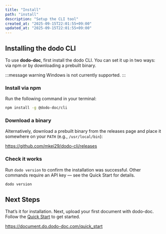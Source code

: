 ```yaml
---
title: "Install"
path: "install"
description: "Setup the CLI tool"
created_at: "2025-09-15T22:01:55+09:00"
updated_at: "2025-09-15T22:01:55+09:00"
---
```


## Installing the dodo CLI

To use **dodo-doc**, first install the dodo CLI. You can set it up in two ways: via npm or by downloading a prebuilt binary.

:::message warning
Windows is not currently supported.
:::

### Install via npm

Run the following command in your terminal:

```bash
npm install -g @dodo-doc/cli
```

### Download a binary

Alternatively, download a prebuilt binary from the releases page and place it somewhere on your `PATH` (e.g., `/usr/local/bin`):

https://github.com/mkei29/dodo-cli/releases

### Check it works
Run `dodo version` to confirm the installation was successful.
Other commands require an API key — see the Quick Start for details.

```bash
dodo version
```

## Next Steps

That’s it for installation. Next, upload your first document with dodo-doc. Follow the [Quick Start](https://document.do.dodo-doc.com/quick_start) to get started.

https://document.do.dodo-doc.com/quick_start
